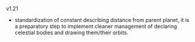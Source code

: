 v1.21
- standardization of constant describing distance from parent planet,
it is a preparatory step to implement cleaner management of declaring
celestial bodies and drawing them/their orbits.
